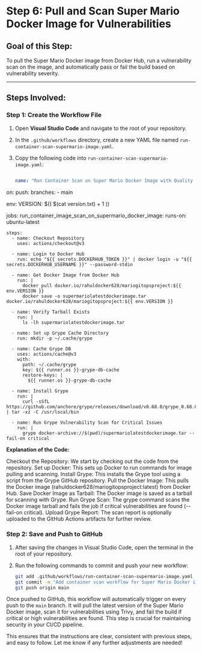 # Step 6: Pull and Scan Super Mario Docker Image for Vulnerabilities

## Goal of this Step:

To pull the Super Mario Docker image from Docker Hub, run a vulnerability scan on the image, and automatically pass or fail the build based on vulnerability severity.

---

## Steps Involved:

### Step 1: Create the Workflow File

1. Open **Visual Studio Code** and navigate to the root of your repository.
2. In the `.github/workflows` directory, create a new YAML file named `run-container-scan-supermario-image.yaml`.
3. Copy the following code into `run-container-scan-supermario-image.yaml`:

   ```yaml
   
   name: "Run Container Scan on Super Mario Docker Image with Quality Gate"

on:
  push:
    branches:
      - main

env:
  VERSION: $(( $(cat version.txt) + 1 ))

jobs:
  run_container_image_scan_on_supermario_docker_image:
    runs-on: ubuntu-latest

    steps:
      - name: Checkout Repository
        uses: actions/checkout@v3

      - name: Login to Docker Hub
        run: echo "${{ secrets.DOCKERHUB_TOKEN }}" | docker login -u "${{ secrets.DOCKERHUB_USERNAME }}" --password-stdin

      - name: Get Docker Image from Docker Hub
        run: |
          docker pull docker.io/rahuldocker628/mariogitopsproject:${{ env.VERSION }}
          docker save -o supermariolatestdockerimage.tar docker.io/rahuldocker628/mariogitopsproject:${{ env.VERSION }}

      - name: Verify Tarball Exists
        run: |
          ls -lh supermariolatestdockerimage.tar

      - name: Set up Grype Cache Directory
        run: mkdir -p ~/.cache/grype

      - name: Cache Grype DB
        uses: actions/cache@v3
        with:
          path: ~/.cache/grype
          key: ${{ runner.os }}-grype-db-cache
          restore-keys: |
            ${{ runner.os }}-grype-db-cache

      - name: Install Grype
        run: |
          curl -sSfL https://github.com/anchore/grype/releases/download/v0.68.0/grype_0.68.0_linux_amd64.tar.gz | tar -xz -C /usr/local/bin

      - name: Run Grype Vulnerability Scan for Critical Issues
        run: |
          grype docker-archive://$(pwd)/supermariolatestdockerimage.tar --fail-on critical

  


**Explanation of the Code:**
   
Checkout the Repository: We start by checking out the code from the repository.
Set up Docker: This sets up Docker to run commands for image pulling and scanning.
Install Grype: This installs the Grype tool using a script from the Grype GitHub repository.
Pull the Docker Image: This pulls the Docker image (rahuldocker628/mariogitopsproject:latest) from Docker Hub.
Save Docker Image as Tarball: The Docker image is saved as a tarball for scanning with Grype.
Run Grype Scan: The grype command scans the Docker image tarball and fails the job if critical vulnerabilities are found (--fail-on critical).
Upload Grype Report: The scan report is optionally uploaded to the GitHub Actions artifacts for further review.

### Step 2: Save and Push to GitHub

1. After saving the changes in Visual Studio Code, open the terminal in the root of your repository.
2. Run the following commands to commit and push your new workflow:

   ```bash
   git add .github/workflows/run-container-scan-supermario-image.yaml
   git commit -m "Add container scan workflow for Super Mario Docker image"
   git push origin main
   ```


Once pushed to GitHub, this workflow will automatically trigger on every push to the `main` branch. It will pull the latest version of the Super Mario Docker image, scan it for vulnerabilities using Trivy, and fail the build if critical or high vulnerabilities are found. This step is crucial for maintaining security in your CI/CD pipeline.


This ensures that the instructions are clear, consistent with previous steps, and easy to follow. Let me know if any further adjustments are needed!
